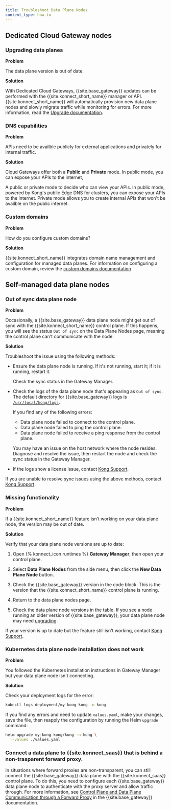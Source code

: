 ```yaml
---
title: Troubleshoot Data Plane Nodes
content_type: how-to
---
```


## Dedicated Cloud Gateway nodes

### Upgrading data planes

**Problem** 

The data plane version is out of date. 

**Solution**

With Dedicated Cloud Gateways, {{site.base_gateway}} updates can be performed with the {{site.konnect_short_name}} manager or API. {{site.konnect_short_name}} will automatically provision new data plane nodes and slowly migrate traffic while monitoring for errors. For more information, read the [Upgrade documentation](/konnect/gateway-manager/data-plane-nodes/upgrade/).

### DNS capabilities

**Problem**

APIs need to be availble publicly for external applications and privately for internal traffic. 

**Solution**

Cloud Gateways offer both a **Public** and **Private** mode. In public mode, you can expose your APIs to the internet, 

A public or private mode to decide who can view your APIs. In public mode, powered by Kong's public Edge DNS for clusters, you can expose your APIs to the internet. Private mode allows you to create internal APIs that won't be availble on the public internet. 

### Custom domains

**Problem**

How do you configure custom domains?


**Solution**

{{site.konnect_short_name}} integrates domain name management and configuration for managed data planes. For information on configuring a custom domain, review the [custom domains documentation](/konnect/reference/custom-dns)


## Self-managed data plane nodes

### Out of sync data plane node

**Problem**

Occasionally, a {{site.base_gateway}} data plane node might get out of sync
with the {{site.konnect_short_name}} control plane. If this happens, you will
see the status `Out of sync` on the Data Plane Nodes page, meaning the control
plane can't communicate with the node.

**Solution**

Troubleshoot the issue using the following methods:

* Ensure the data plane node is running. If it's not running, start it; if it
is running, restart it.

    Check the sync status in the Gateway Manager.

* Check the logs of the data plane node that's appearing as `Out of sync`. The default
directory for {{site.base_gateway}} logs is [`/usr/local/kong/logs`](/gateway/latest/reference/configuration/#log_level).

    If you find any of the following errors:

    * Data plane node failed to connect to the control plane.
    * Data plane node failed to ping the control plane.
    * Data plane node failed to receive a ping response from the control plane.

    You may have an issue on the host network where the node resides.
    Diagnose and resolve the issue, then restart the node and check
    the sync status in the Gateway Manager.

* If the logs show a license issue, contact [Kong Support](https://support.konghq.com/).

If you are unable to resolve sync issues using the above methods, contact
[Kong Support](https://support.konghq.com/).

### Missing functionality

**Problem**

If a {{site.konnect_short_name}} feature isn’t working on your data plane node,
the version may be out of date.

**Solution**

Verify that your data plane node versions are up to date:

1. Open {% konnect_icon runtimes %} **Gateway Manager**, then open your control plane.

1. Select **Data Plane Nodes** from the side menu, then click the **New Data Plane Node** button.

1. Check the {{site.base_gateway}} version
in the code block. This is the version that the {{site.konnect_short_name}}
control plane is running.

1. Return to the data plane nodes page.

1. Check the data plane node versions in the table. If you see
a node running an older version of {{site.base_gateway}}, your data plane node
may need [upgrading](/konnect/gateway-manager/data-plane-nodes/upgrade/).

If your version is up to date but the feature still isn't working, contact
[Kong Support](https://support.konghq.com/).

### Kubernetes data plane node installation does not work

**Problem**

You followed the Kubernetes installation instructions in Gateway Manager 
but your data plane node isn't connecting.
 
**Solution**

Check your deployment logs for the error:

```bash
kubectl logs deployment/my-kong-kong -n kong
```

If you find any errors and need to update `values.yaml`, make your changes,
save the file, then reapply the configuration by running the Helm `upgrade`
command:

```bash
helm upgrade my-kong kong/kong -n kong \
  --values ./values.yaml
```

### Connect a data plane to {{site.konnect_saas}} that is behind a non-trasparent forward proxy.

In situations where forward proxies are non-transparent, you can still connect the {{site.base_gateway}} data plane with the {{site.konnect_saas}} control plane.
To do this, you need to configure each {{site.base_gateway}} data plane node to authenticate with the proxy server and allow traffic through.
For more information, see [Control Plane and Data Plane Communication through a Forward Proxy](/gateway/latest/production/networking/cp-dp-proxy/) in the {{site.base_gateway}} documentation.